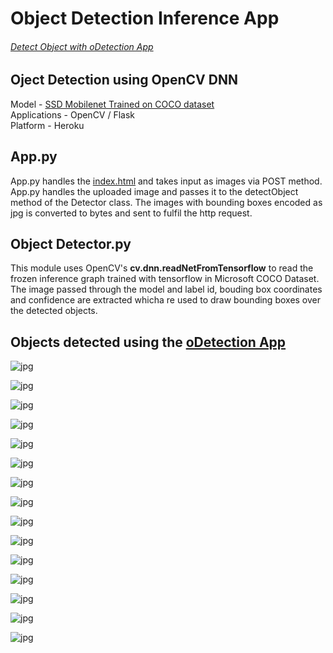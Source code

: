 # Object Detection Inference App  
  
  
###### [Detect Object with oDetection App](https://odetection.herokuapp.com/)  
  
  
## Oject Detection using OpenCV DNN

Model - [SSD Mobilenet Trained on COCO dataset](https://github.com/tensorflow/models/blob/master/research/object_detection/g3doc/detection_model_zoo.md)  
Applications - OpenCV / Flask  
Platform - Heroku  
  
  
  
  
## App.py  
  
  
  
App.py handles the [index.html](https://github.com/kashyam/obj_det_inference/tree/master/templates/index.html) and takes input as images via POST method.  
App.py handles the uploaded image and passes it to the detectObject method of the Detector class. The images with bounding boxes encoded as jpg is converted to bytes and sent to fulfil the http request.  
  
  
  
  
  
## Object Detector.py  
  
  
  
This module uses OpenCV's **cv.dnn.readNetFromTensorflow** to read the frozen inference graph trained with tensorflow in Microsoft COCO Dataset. The image passed through the model and label id, bouding box coordinates and confidence are extracted whicha re used to draw bounding boxes over the detected objects.  
  
  
  
  
## Objects detected using the [oDetection App](https://odetection.herokuapp.com/)  
  
  
  ![jpg](/detections/elephant1.jpg)
  
  
  
  
  ![jpg](/detections/elephant2.jpg)
  
  
  
  
  ![jpg](/detections/bench.jpg)
  
  
  
  
  ![jpg](/detections/bird1.jpg)
  
  
  
  
  ![jpg](/detections/bus1.jpg)
  
  
  
  
  ![jpg](/detections/bird2.jpg)
  
  
  
  
  ![jpg](/detections/zebra.jpg)
  
  
  
  
  ![jpg](/detections/car1.jpg)
  
  
  
  
  ![jpg](/detections/car2.jpg)
  
  
  
  
  ![jpg](/detections/carrot.jpg)
  
  
  
  
  ![jpg](/detections/car3.jpg)
  
  
  
  
  ![jpg](/detections/cow1.jpg)
  
  
  
  
  ![jpg](/detections/chair1.jpg)
  
  
  
  
  ![jpg](/detections/cow2.jpg)
  
  
  
  
  ![jpg](/detections/cows3.jpg)

